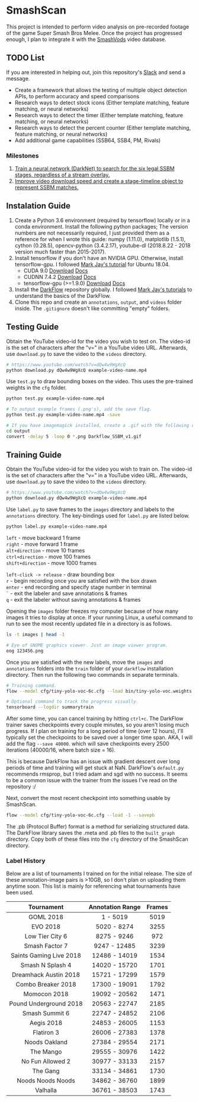 # SmashScan

This project is intended to perform video analysis on pre-recorded footage of the game Super Smash Bros Melee. Once the project has progressed enough, I plan to integrate it with the [SmashVods](http://smashvods.com/) video database.

## TODO List
If you are interested in helping out, join this repository's [Slack](https://join.slack.com/t/smashscan/shared_invite/enQtNDE5MjA5OTI0NDgwLTYwNGNkOWFmZjRjYjkwNDRkNzMzZGJjZjQwZTY5Y2YwZDhmNDJiYzEyZjk1OWJmMmU2YzYzNjRjMTIzYmM2YTI) and send a message.
+ Create a framework that allows the testing of multiple object detection APIs, to perform accuracy and speed comparisons
+ Research ways to detect stock icons (Either template matching, feature matching, or neural networks)
+ Research ways to detect the timer (Either template matching, feature matching, or neural networks)
+ Research ways to detect the percent counter (Either template matching, feature matching, or neural networks)
+ Add additional game capabilities (SSB64, SSB4, PM, Rivals)

### Milestones
1. [Train a neural network (DarkNet) to search for the six legal SSBM stages, regardless of a stream overlay.](https://medium.com/@seft/smashscan-using-neural-networks-to-analyze-super-smash-bros-melee-a7d0ab5c0755)
2. [Improve video download speed and create a stage-timeline object to represent SSBM matches.](https://medium.com/@seft/smashscan-using-neural-networks-to-analyze-super-smash-bros-melee-part-2-b13ecfbf4e0d)

## Instalation Guide
1. Create a Python 3.6 environment (required by tensorflow) locally or in a conda environment. Install the following python packages; The version numbers are not necessarily required, I just provided them as a reference for when I wrote this guide: numpy (1.11.0), matplotlib (1.5.1), cython (0.28.5), opencv-python (3.4.2.17), youtube-dl (2018.8.22 - 2018 version much faster than 2015-2017).
2. Install tensorflow if you don't have an NVIDIA GPU. Otherwise, install tensorflow-gpu. I followed [Mark Jay's tutorial](https://www.youtube.com/watch?v=vxjbL5iN1XY) for Ubuntu 18.04. 
    * CUDA 9.0 [Download](https://developer.nvidia.com/cuda-toolkit-archive) [Docs](https://docs.nvidia.com/cuda/archive/9.0/)
    * CUDNN 7.4.2 [Download](https://developer.nvidia.com/rdp/cudnn-download) [Docs](https://docs.nvidia.com/deeplearning/sdk/cudnn-install/index.html)
    * tensorflow-gpu (>=1.9.0) [Download](https://www.tensorflow.org/install/pip) [Docs](https://www.tensorflow.org/install/gpu)
2. Install the [DarkFlow](https://github.com/thtrieu/darkflow) repository globally. I followed [Mark Jay's tutorials](https://www.youtube.com/watch?v=PyjBd7IDYZs&list=PLX-LrBk6h3wSGvuTnxB2Kj358XfctL4BM) to understand the basics of the DarkFlow. 
3. Clone this repo and create an `annotations`, `output`, and `videos` folder inside. The `.gitignore` doesn't like committing "empty" folders.

## Testing Guide

Obtain the YouTube video-id for the video you wish to test on. The video-id is the set of characters after the "v=" in a YouTube video URL. Afterwards, use `download.py` to save the video to the `videos` directory.

``` bash
# https://www.youtube.com/watch?v=dQw4w9WgXcQ
python download.py dQw4w9WgXcQ example-video-name.mp4
```

Use `test.py` to draw bounding boxes on the video. This uses the pre-trained weights in the `cfg` folder.

``` bash
python test.py example-video-name.mp4

# To output example frames (.png's), add the save flag.
python test.py example-video-name.mp4 -save

# If you have imagemagick installed, create a .gif with the following command.
cd output
convert -delay 5 -loop 0 *.png Darkflow_SSBM_v1.gif
```


## Training Guide

Obtain the YouTube video-id for the video you wish to train on. The video-id is the set of characters after the "v=" in a YouTube video URL. Afterwards, use `download.py` to save the video to the `videos` directory.

``` bash
# https://www.youtube.com/watch?v=dQw4w9WgXcQ
python download.py dQw4w9WgXcQ example-video-name.mp4
```

Use `label.py` to save frames to the `images` directory and labels to the `annotations` directory. The key-bindings used for `label.py` are listed below.

``` bash
python label.py example-video-name.mp4
```

`left` - move backward 1 frame  
`right` - move forward 1 frame  
`alt+direction` - move 10 frames  
`ctrl+direction` - move 100 frames  
`shift+direction` - move 1000 frames  

`left-click -> release` - draw bounding box  
`r` - begin recording once you are satisfied with the box drawn  
`enter` - end recording and specify stage number in terminal  
`` ` `` - exit the labeler and save annotations & frames  
`q` - exit the labeler without saving annotations & frames  

Opening the `images` folder freezes my computer because of how many images it tries to display at once. If your running Linux, a useful command to run to see the most recently updated file in a directory is as follows.

```bash
ls -t images | head -1

# Eye of GNOME graphics viewer. Just an image viewer program.
eog 123456.png
```

Once you are satisfied with the new labels, move the `images` and `annotations` folders into the `train` folder of your `darkflow` installation directory. Then run the following two commands in separate terminals.

```bash
# Training command.
flow --model cfg/tiny-yolo-voc-6c.cfg --load bin/tiny-yolo-voc.weights --train --annotation train/annotations --dataset train/images --epoch 100 --gpu 1.0 --summary summary

# Optional command to track the progress visually.
tensorboard --logdir summarytrain
```

After some time, you can cancel training by hitting `ctrl+c`. The DarkFlow trainer saves checkpoints every couple minutes, so you aren't losing much progress. If I plan on training for a long period of time (over 12 hours), I'll typically set the checkpoints to be saved over a longer time span. AKA, I will add the flag `--save 40000`. which will save checkpoints every 2500 iterations (40000/16, where batch size = 16).

This is because DarkFlow has an issue with gradient descent over long periods of time and training will get stuck at NaN. DarkFlow's `default.py` recommends rmsprop, but I tried adam and sgd with no success. It seems to be a common issue with the trainer from the issues I've read on the repository :/

Next, convert the most recent checkpoint into something usable by SmashScan.

``` bash
flow --model cfg/tiny-yolo-voc-6c.cfg --load -1 --savepb
```

The .pb (Protocol Buffer) format is a method for serializing structured data. The DarkFlow library saves the .meta and .pb files to the `built_graph` directory. Copy both of these files into the `cfg` directory of the SmashScan directory.

### Label History
Below are a list of tournaments I trained on for the initial release. The size of these annotation-image pairs is >10GB, so I don't plan on uploading them anytime soon. This list is mainly for referencing what tournaments have been used.

| Tournament | Annotation Range | Frames |
| :--------: | :----------: | :--------------: |
| GOML 2018 | 1 - 5019 | 5019 |
| EVO 2018 | 5020 - 8274 | 3255 |
| Low Tier City 6 | 8275 - 9246 | 972 |
| Smash Factor 7 | 9247 - 12485 | 3239 |
| Saints Gaming Live 2018 | 12486 - 14019 | 1534 |
| Smash N Splash 4 | 14020 - 15720 | 1701 |
| Dreamhack Austin 2018 | 15721 - 17299 | 1579 |
| Combo Breaker 2018 | 17300 - 19091 | 1792 |
| Momocon 2018 | 19092 - 20562 | 1471 |
| Pound Underground 2018 | 20563 - 22747 | 2185 |
| Smash Summit 6 | 22747 - 24852 | 2106 |
| Aegis 2018 | 24853 - 26005 | 1153 |
| Flatiron 3 | 26006 - 27383 | 1378 |
| Noods Oakland | 27384 - 29554 | 2171 |
| The Mango | 29555 - 30976 | 1422 |
| No Fun Allowed 2 | 30977 - 33133 | 2157 |
| The Gang | 33134 - 34861 | 1730 |
| Noods Noods Noods | 34862 - 36760 | 1899 |
| Valhalla | 36761 - 38503 | 1743 |

